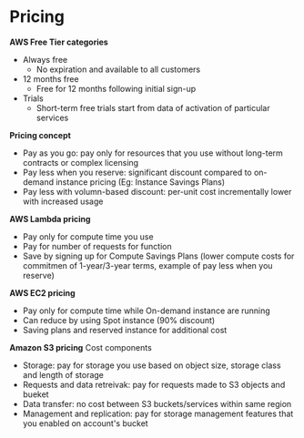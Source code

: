 # Pricing
**AWS Free Tier categories**
- Always free
  - No expiration and available to all customers
- 12 months free
  - Free for 12 months following initial sign-up
- Trials
  - Short-term free trials start from data of activation of particular services

**Pricing concept**
- Pay as you go: pay only for resources that you use without long-term contracts or complex licensing
- Pay less when you reserve: significant discount compared to on-demand instance pricing (Eg: Instance Savings Plans)
- Pay less with volumn-based discount: per-unit cost incrementally lower with increased usage

**AWS Lambda pricing**
- Pay only for compute time you use
- Pay for number of requests for function
- Save by signing up for Compute Savings Plans (lower compute costs for commitmen of 1-year/3-year terms, example of pay less when you reserve)

**AWS EC2 pricing**
- Pay only for compute time while On-demand instance are running
- Can reduce by using Spot instance (90% discount)
- Saving plans and reserved instance for additional cost

**Amazon S3 pricing**
Cost components
- Storage: pay for storage you use based on object size, storage class and length of storage
- Requests and data retreivak: pay for requests made to S3 objects and bueket
- Data transfer: no cost between S3 buckets/services within same region
- Management and replication: pay for storage management features that you enabled on account's bucket
